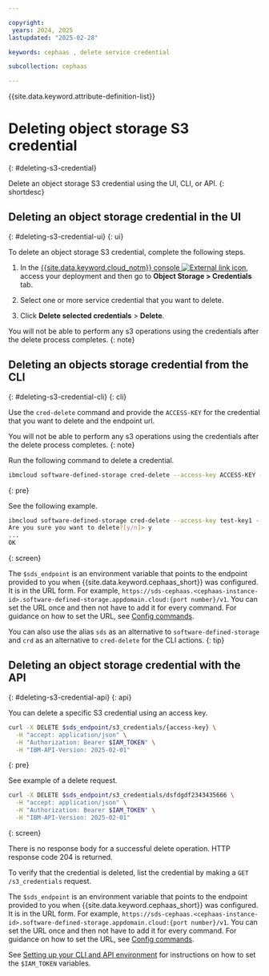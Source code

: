```yaml
---

copyright:
 years: 2024, 2025
lastupdated: "2025-02-28"

keywords: cephaas , delete service credential

subcollection: cephaas

---
```


{{site.data.keyword.attribute-definition-list}}

# Deleting object storage S3 credential
{: #deleting-s3-credential}

Delete an object storage S3 credential using the UI, CLI, or API.
{: shortdesc}


## Deleting an object storage credential in the UI
{: #deleting-s3-credential-ui}
{: ui}

To delete an object storage S3 credential, complete the following steps.

1. In the [{{site.data.keyword.cloud_notm}} console ![External link icon](../icons/launch-glyph.svg "External link icon")](https://{DomainName}/software-defined-storage), access your deployment and then go to **Object Storage > Credentials** tab.

2. Select one or more service credential that you want to delete.

3. Click **Delete selected credentials** > **Delete**.

You will not be able to perform any s3 operations using the credentials after the delete process completes.
{: note}



## Deleting an objects storage credential from the CLI
{: #deleting-s3-credential-cli}
{: cli}

Use the `cred-delete` command and provide the `ACCESS-KEY` for the credential that you want to delete and the endpoint url.

You will not be able to perform any s3 operations using the credentials after the delete process completes.
{: note}

Run the following command to delete a credential.

```sh
ibmcloud software-defined-storage cred-delete --access-key ACCESS-KEY --url string
```
{: pre}

See the following example.

```sh
ibmcloud software-defined-storage cred-delete --access-key test-key1 --url $sds_endpoint
Are you sure you want to delete?[y/n]> y
...
OK
```
{: screen}


The `$sds_endpoint` is an environment variable that points to the endpoint provided to you when {{site.data.keyword.cephaas_short}} was configured. It is in the URL form. For example, `https://sds-cephaas.<cephaas-instance-id>.software-defined-storage.appdomain.cloud:{port number}/v1`. You can set the URL once and then not have to add it for every command. For guidance on how to set the URL, see [Config commands](/docs/cephaas?topic=cephaas-ic-sds-cli-reference&interface=cli#ic-config-commands).

You can also use the alias `sds` as an alternative to `software-defined-storage` and `crd` as an alternative to `cred-delete` for the CLI actions.
{: tip}

## Deleting an object storage credential with the API
{: #deleting-s3-credential-api}
{: api}

You can delete a specific S3 credential using an access key.

```sh
curl -X DELETE $sds_endpoint/s3_credentials/{access-key} \
  -H "accept: application/json" \
  -H "Authorization: Bearer $IAM_TOKEN" \
  -H "IBM-API-Version: 2025-02-01"
```
{: pre}

See example of a delete request.

```sh
curl -X DELETE $sds_endpoint/s3_credentials/dsfdgdf2343435666 \
  -H "accept: application/json" \
  -H "Authorization: Bearer $IAM_TOKEN" \
  -H "IBM-API-Version: 2025-02-01"
```
{: screen}

There is no response body for a successful delete operation. HTTP response code 204 is returned.

To verify that the credential is deleted, list the credential by making a `GET /s3_credentials` request.


The `$sds_endpoint` is an environment variable that points to the endpoint provided to you when {{site.data.keyword.cephaas_short}} was configured. It is in the URL form. For example, `https://sds-cephaas.<cephaas-instance-id>.software-defined-storage.appdomain.cloud:{port number}/v1`. You can set the URL once and then not have to add it for every command. For guidance on how to set the URL, see [Config commands](/docs/cephaas?topic=cephaas-ic-sds-cli-reference&interface=cli#ic-config-commands).

See [Setting up your CLI and API environment](/docs/cephaas?topic=cephaas-set-up-environment) for instructions on how to set the `$IAM_TOKEN` variables.
